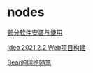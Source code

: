 # nodes
[部分软件安装与使用](./各类软件说明.md)

[Idea 2021 2.2  Web项目构建](./Idea搭建web项目.md)

[Bear的网络随笔](./Bear的网络随笔)

